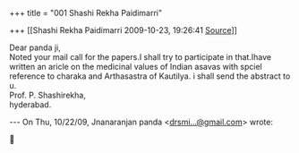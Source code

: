 +++
title = "001 Shashi Rekha Paidimarri"

+++
[[Shashi Rekha Paidimarri	2009-10-23, 19:26:41 [Source](https://groups.google.com/g/bvparishat/c/MTJFyUXaiyQ)]]



Dear panda ji,  
Noted your mail call for the papers.I shall try to participate in that.Ihave written an aricle on the medicinal values of Indian asavas with spciel reference to charaka and Arthasastra of Kautilya. i shall send the abstract to u.  
Prof. P. Shashirekha,  
hyderabad.  
  
--- On Thu, 10/22/09, Jnanaranjan panda \<[drsmi...@gmail.com]()\> wrote:  



